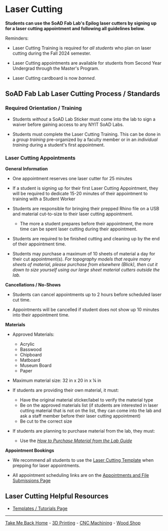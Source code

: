 

# Laser Cutting

**Students can use the SoAD Fab Lab's Epilog laser cutters by signing up for a laser cutting appointment and following all guidelines below.**

Reminders:
* Laser Cutting Training is required for _all students_ who plan on laser cutting during the Fall 2024 semester.

* Laser Cutting appointments are available for students from Second Year Undergrad through the Master's Program.

* Laser Cutting cardboard is now *banned*.


## SoAD Fab Lab Laser Cutting Process / Standards


### Required Orientation / Training
  
* Students *without* a SoAD Lab Sticker must come into the lab to sign a waiver before gaining access to any NYIT SoAD Labs.
   
* Students must complete the Laser Cutting Training. This can be done in a _group training_ pre-organized by a faculty member or in an _individual training_ during a student's first appointment.

### Laser Cutting Appointments

**General Information**

* One appointment reserves one laser cutter for 25 minutes
  
* If a student is signing up for their first Laser Cutting Appointment, they will be required to dedicate 15-20 minutes of their appointment to training with a Student Worker
      
* Students are responsible for bringing their prepped Rhino file on a USB and material cut-to-size to their laser cutting appointment.
  
  * The more a student prepares before their appointment, the more time can be spent laser cutting during their appointment.
  
* Students are required to be finished cutting and cleaning up by the end of their appointment time.
* Students may purchase a maximum of 10 sheets of material a day for their cut appointment(s). *For topography models that require many sheets of material, please purchase from elsewhere (Blick), then cut it down to size yourself using our large sheet material cutters outside the lab.*
  
**Cancellations / No-Shows**

* Students can cancel appointments up to 2 hours before scheduled laser cut time.
  
* Appointments will be cancelled if student does not show up 10 minutes into their appointment time.

**Materials**

* Approved Materials:
   * Acrylic
   * Basswood
   * Chipboard
   * Matboard
   * Museum Board
   * Paper

* Maximum material size: 32 in x 20 in x ¼ in
     
* If students are providing their own material, it must:
   * Have the original material sticker/label to verify the material type
   * Be on the approved materials list (if students are interested in laser cutting material that is not on the list, they can come into the lab and ask a staff member before their laser cutting appointment)
   * Be cut to the correct size
   
* If students are planning to purchase material from the lab, they must:
   * Use the [_How to Purchase Material from the Lab Guide_](https://digitalfabricationlab-nyit-soad.github.io/resources/Tutorials&Templates/SubmissionGuide/)

**Appointment Bookings**

* We recommend all students to use the [Laser Cutting Template](https://digitalfabricationlab-nyit-soad.github.io/resources/Tutorials&Templates/) when prepping for laser appointments.

* All appointment scheduling links are on the [Appointments and File Submissions Page](https://digitalfabricationlab-nyit-soad.github.io/resources/Tutorials&Templates/SubmissionGuide/)

## Laser Cutting Helpful Resources

* [Templates / Tutorials Page](https://digitalfabricationlab-nyit-soad.github.io/resources/Tutorials&Templates/)

___
  
[Take Me Back Home](https://digitalfabricationlab-nyit-soad.github.io/resources/) - [3D Printing](https://digitalfabricationlab-nyit-soad.github.io/resources/3Dprinters/) - [CNC Machining](https://digitalfabricationlab-nyit-soad.github.io/resources/CNCmills/) - [Wood Shop](https://digitalfabricationlab-nyit-soad.github.io/resources/ShopTools/)  
